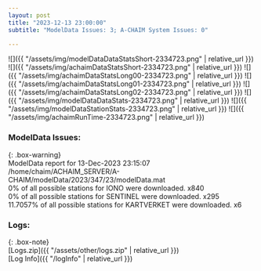 ```yaml
---
layout: post
title: "2023-12-13 23:00:00"
subtitle: "ModelData Issues: 3; A-CHAIM System Issues: 0"

---
```


![]({{ "/assets/img/modelDataDataStatsShort-2334723.png" | relative_url }})
![]({{ "/assets/img/achaimDataStatsShort-2334723.png" | relative_url }})
![]({{ "/assets/img/achaimDataStatsLong00-2334723.png" | relative_url }})
![]({{ "/assets/img/achaimDataStatsLong01-2334723.png" | relative_url }})
![]({{ "/assets/img/achaimDataStatsLong02-2334723.png" | relative_url }})
![]({{ "/assets/img/modelDataDataStats-2334723.png" | relative_url }})
![]({{ "/assets/img/modelDataStationStats-2334723.png" | relative_url }})
![]({{ "/assets/img/achaimRunTime-2334723.png" | relative_url }})


### ModelData Issues:  
  
{: .box-warning}  
 ModelData report for 13-Dec-2023 23:15:07   
 /home/chaim/ACHAIM_SERVER/A-CHAIM/modelData/2023/347/23/modelData.mat   
 0% of all possible stations for IONO were downloaded. x840   
 0% of all possible stations for SENTINEL were downloaded. x295   
 11.7057% of all possible stations for KARTVERKET were downloaded. x6   
  


### Logs:  
  
{: .box-note}  
[Logs.zip]({{ "/assets/other/logs.zip" | relative_url }})  
[Log Info]({{ "/logInfo" | relative_url }})  
